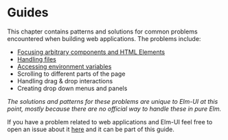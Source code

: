 # Guides

This chapter contains patterns and solutions for common problems encountered when building web applications. The problems include:
* [Focusing arbitrary components and HTML Elements](guides/focusing.html)
* [Handling files](guides/handling_files.html)
* [Accessing environment variables](guides/environment_variables.html)
* Scrolling to different parts of the page
* Handling drag & drop interactions
* Creating drop down menus and panels

_The solutions and patterns for these problems are unique to Elm-UI at this point, mostly because there are no official way to handle these in pure Elm._

If you have a problem related to web applications and Elm-UI feel free to open an issue about it [here](https://github.com/gdotdesign/elm-ui-guide/issues) and it can be part of this guide.
